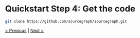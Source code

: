 # Quickstart Step 4: Get the code

```bash
git clone https://github.com/sourcegraph/sourcegraph.git
```

[< Previous](quickstart_3_start_docker.md) | [Next >](quickstart_5_configure_https_reverse_proxy.md)
